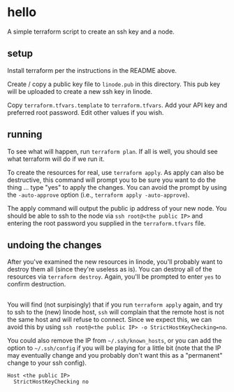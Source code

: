 # hello
A simple terraform script to create an ssh key and a node.

## setup

Install terraform per the instructions in the README above.

Create / copy a public key file to `linode.pub` in this directory.  This pub key
will be uploaded to create a new ssh key in linode.

Copy `terraform.tfvars.template` to `terraform.tfvars`.  Add your API key and
preferred root password.  Edit other values if you wish.

## running

To see what will happen, run `terraform plan`.  If all is well, you should see
what terraform will do if we run it. 

To create the resources for real, use `terraform apply`.  As apply can also be
destructive, this command will prompt you to be sure you want to do the thing ...
type "yes" to apply the changes.  You can avoid the prompt by using the `-auto-approve`
option (i.e., `terraform apply -auto-approve`). 

The apply command will output the public ip address of your new node.  You
should be able to ssh to the node via `ssh root@<the public IP>` and entering
the root password you supplied in the `terraform.tfvars` file.

## undoing the changes

After you've examined the new resources in linode, you'll probably want to
destroy them all (since they're useless as is).  You can destroy all of the
resources via `terraform destroy`.  Again, you'll be prompted to enter `yes`
to confirm destruction.

## 

You will find (not surpisingly) that if you run `terraform apply` again, and try
to ssh to the (new) linode host, `ssh` will complain that the remote host is
not the same host and will refuse to connect.  Since we expect this,
we can avoid this by using `ssh root@<the public IP> -o StrictHostKeyChecking=no`.

You could also remove the IP from `~/.ssh/known_hosts`, or you can add the option
to `~/.ssh/config` if you will be playing for a little bit (note that the IP may eventually change and you probably don't want this as a "permanent" change to your
ssh config).

```
Host <the public IP>
  StrictHostKeyChecking no
```

